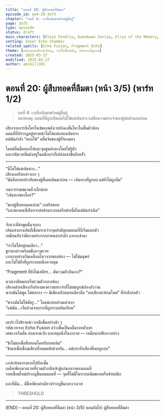 ```yaml
---
title: "ตอนที่ 20: ผู้สืบทอดที่ลืมตา"
episode_id: ep4-20-3of5
chapter: "บทที่ 4: เงาที่กลับมาพร้อมผู้ตื่นรู้"
page: 3of5
type: episode
status: draft
main_characters: [Klein Fendrix, Kanokwan Sarisa, Elrys of the Memory, Thuren of the Boundary]
setting: Inner Echo Chamber
related_spells: [Echo Fusion, Fragment Echo]
theme: [มรดกแห่งเสียงสะท้อน, การรื้อฟื้นอดีต, เส้นทางที่ถูกลบ]
created: 2025-03-27
modified: 2025-03-27
author: abckill101
---
```


# ตอนที่ 20: ผู้สืบทอดที่ลืมตา (หน้า 3/5) (พาร์ท 1/2)

> บทที่ 4: เงาที่กลับมาพร้อมผู้ตื่นรู้  
> หมายเหตุ: แผนที่ที่ถูกเปิดเผยไม่ใช่แค่เส้นทาง แต่คือความทรงจำของผู้ต่อต้านคนก่อน

เสียงจากการซิงโครไนซ์ของพลังเวทยังคงสั่นไหวในพื้นผิวห้อง  
แผนที่ที่ปรากฏอยู่ตรงหน้าไม่ได้แค่แสดงเส้นทาง  
แต่มันกำลัง “ตอบโต้” คลื่นจิตของผู้ที่จ้องมอง

ไคลน์ยื่นมือออกไปแตะจุดศูนย์กลางโดยไม่รู้ตัว  
และรหัสเวทที่แฝงอยู่ในผนึกเก่าก็เปล่งแสงขึ้นอีกครั้ง

---

“นี่ไม่ใช่แค่เส้นทาง...”  
เสียงเอลริสกล่าวเบา ๆ  
“มันคือรอยประทับของผู้ที่เคยเดินมาก่อน — เส้นทางที่ถูกลบ แต่ยังไม่ถูกลืม”

กนกวรรณขมวดคิ้วเล็กน้อย  
“เส้นทางของใคร?”

“ของผู้สืบทอดคนก่อน” เอลริสตอบ  
“และของคนที่เลือกจะต่อต้านระบบเครือข่ายนี้ตั้งแต่ต้นกำเนิด”

---

จังหวะที่คำพูดนั้นจบลง  
เส้นแสงบางเส้นที่เชื่อมระหว่างจุดสำคัญบนแผนที่ก็เริ่มแตกตัว  
เหมือนกับว่ามีบางอย่างจากภายนอกกำลัง *แทรกเข้ามา*

“เราไม่ได้อยู่คนเดียว...”  
ธูเรนกล่าวพร้อมชักอาวุธเวท  
เงาบางอย่างเริ่มเคลื่อนไหวจากขอบห้อง — ไม่ใช่มนุษย์  
และไม่ใช่สิ่งที่ถูกระบบผนึกควบคุม

“Fragment ที่ยังไม่เสถียร... มันรวมตัวกันเอง?”

มวลเงาสีหมอกเริ่มรวมตัวกลางห้อง  
เสียงคล้ายเสียงกรีดร้องของความทรงจำที่ไม่สมบูรณ์ก้องกังวาน  
พวกมันไม่พูด ไม่ต่อรอง — มีเพียงเป้าหมายเดียวคือ “ลบเสียงสะท้อนใหม่” ที่กำลังก่อตัว

“พวกมันไม่ใช่ศัตรู...” ไคลน์เอ่ยอย่างแผ่วเบา  
“แต่มัน...เจ็บปวดจากการที่ถูกระบบบิดเบือน”

---

เขาก้าวไปข้างหน้า ยกมือขึ้นอย่างช้า ๆ  
รหัสเวทจาก Echo Fusion สว่างขึ้นเป็นคลื่นรอบตัวเขา  
เศษเงาเริ่มสั่น ก่อนจะชะงัก และหยุดนิ่งในอากาศ — เหมือนรอฟังบางอย่าง

“ข้าไม่มาเพื่อสืบทอดโดยทับรอยเดิม”  
“ข้ามาเพื่อเชื่อมเสียงทั้งหมดเข้าด้วยกัน… แม้กระทั่งเสียงที่เคยถูกลบ”

---

เงาสะท้อนจางหายไปทีละชั้น  
เหลือเพียงมวลเวทที่รวมตัวกลับเข้าสู่แก่นกลางของแผนที่  
รอยเชื่อมใหม่ปรากฏขึ้นบนแผนที่ — จุดที่ไม่มีในระบบเดิมของเครือข่ายผนึก

และที่นั่น... มีชื่อเพียงคำเดียวปรากฏขึ้นกลางวงเวท

> THRESHOLD

---

[END] – ตอนที่ 20: ผู้สืบทอดที่ลืมตา (หน้า 3/5)
ตอนถัดไป: ผู้สืบทอดที่ลืมตา

